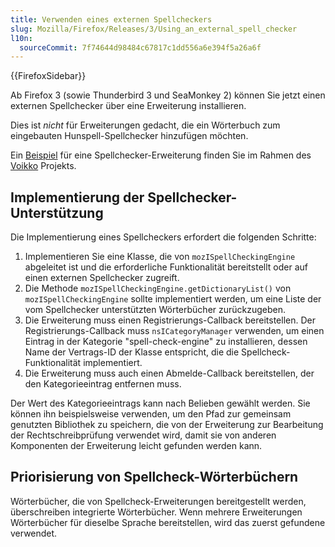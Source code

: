 ```yaml
---
title: Verwenden eines externen Spellcheckers
slug: Mozilla/Firefox/Releases/3/Using_an_external_spell_checker
l10n:
  sourceCommit: 7f74644d98484c67817c1dd556a6e394f5a26a6f
---
```


{{FirefoxSidebar}}

Ab Firefox 3 (sowie Thunderbird 3 und SeaMonkey 2) können Sie jetzt einen externen Spellchecker über eine Erweiterung installieren.

Dies ist _nicht_ für Erweiterungen gedacht, die ein Wörterbuch zum eingebauten Hunspell-Spellchecker hinzufügen möchten.

Ein [Beispiel](https://sourceforge.net/projects/voikko/) für eine Spellchecker-Erweiterung finden Sie im Rahmen des [Voikko](https://voikko.puimula.org/) Projekts.

## Implementierung der Spellchecker-Unterstützung

Die Implementierung eines Spellcheckers erfordert die folgenden Schritte:

1. Implementieren Sie eine Klasse, die von `mozISpellCheckingEngine` abgeleitet ist und die erforderliche Funktionalität bereitstellt oder auf einen externen Spellchecker zugreift.
2. Die Methode `mozISpellCheckingEngine.getDictionaryList()` von `mozISpellCheckingEngine` sollte implementiert werden, um eine Liste der vom Spellchecker unterstützten Wörterbücher zurückzugeben.
3. Die Erweiterung muss einen Registrierungs-Callback bereitstellen. Der Registrierungs-Callback muss `nsICategoryManager` verwenden, um einen Eintrag in der Kategorie "spell-check-engine" zu installieren, dessen Name der Vertrags-ID der Klasse entspricht, die die Spellcheck-Funktionalität implementiert.
4. Die Erweiterung muss auch einen Abmelde-Callback bereitstellen, der den Kategorieeintrag entfernen muss.

Der Wert des Kategorieeintrags kann nach Belieben gewählt werden. Sie können ihn beispielsweise verwenden, um den Pfad zur gemeinsam genutzten Bibliothek zu speichern, die von der Erweiterung zur Bearbeitung der Rechtschreibprüfung verwendet wird, damit sie von anderen Komponenten der Erweiterung leicht gefunden werden kann.

## Priorisierung von Spellcheck-Wörterbüchern

Wörterbücher, die von Spellcheck-Erweiterungen bereitgestellt werden, überschreiben integrierte Wörterbücher. Wenn mehrere Erweiterungen Wörterbücher für dieselbe Sprache bereitstellen, wird das zuerst gefundene verwendet.
